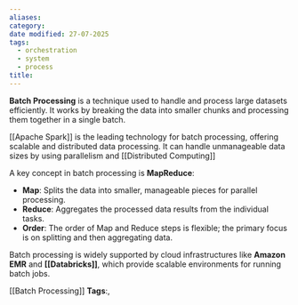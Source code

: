 ```yaml
---
aliases: 
category: 
date modified: 27-07-2025
tags:
  - orchestration
  - system
  - process
title:
---
```

**Batch Processing** is a technique used to handle and process large datasets efficiently. It works by breaking the data into smaller chunks and processing them together in a single batch.

[[Apache Spark]] is the leading technology for batch processing, offering scalable and distributed data processing. It can handle unmanageable data sizes by using parallelism and [[Distributed Computing]]

A key concept in batch processing is **MapReduce**:
  - **Map**: Splits the data into smaller, manageable pieces for parallel processing.
  - **Reduce**: Aggregates the processed data results from the individual tasks.
  - **Order**: The order of Map and Reduce steps is flexible; the primary focus is on splitting and then aggregating data.

Batch processing is widely supported by cloud infrastructures like **Amazon EMR** and **[[Databricks]]**, which provide scalable environments for running batch jobs.




[[Batch Processing]]
   **Tags**:,
